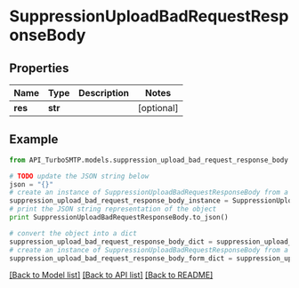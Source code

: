 # SuppressionUploadBadRequestResponseBody


## Properties

Name | Type | Description | Notes
------------ | ------------- | ------------- | -------------
**res** | **str** |  | [optional] 

## Example

```python
from API_TurboSMTP.models.suppression_upload_bad_request_response_body import SuppressionUploadBadRequestResponseBody

# TODO update the JSON string below
json = "{}"
# create an instance of SuppressionUploadBadRequestResponseBody from a JSON string
suppression_upload_bad_request_response_body_instance = SuppressionUploadBadRequestResponseBody.from_json(json)
# print the JSON string representation of the object
print SuppressionUploadBadRequestResponseBody.to_json()

# convert the object into a dict
suppression_upload_bad_request_response_body_dict = suppression_upload_bad_request_response_body_instance.to_dict()
# create an instance of SuppressionUploadBadRequestResponseBody from a dict
suppression_upload_bad_request_response_body_form_dict = suppression_upload_bad_request_response_body.from_dict(suppression_upload_bad_request_response_body_dict)
```
[[Back to Model list]](../README.md#documentation-for-models) [[Back to API list]](../README.md#documentation-for-api-endpoints) [[Back to README]](../README.md)


